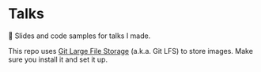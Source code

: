 # Talks

:microphone: Slides and code samples for talks I made.

This repo uses [Git Large File Storage](https://git-lfs.github.com/) (a.k.a. Git LFS) to store images. Make sure you install it and set it up.
